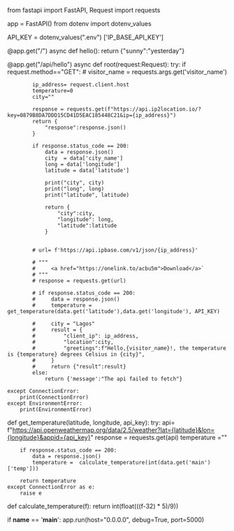 from fastapi import FastAPI, Request
import requests

app = FastAPI()
from dotenv import dotenv_values

API_KEY = dotenv_values(".env") ['IP_BASE_API_KEY']

@app.get("/")
async def hello():
    return {"sunny":"yesterday"}

@app.get("/api/hello")
async def root(request:Request):
    try:
        if request.method=="GET":
            # visitor_name = requests.args.get('visitor_name')

            ip_address= request.client.host
            temperature=0
            city=""
            
            response = requests.get(f"https://api.ip2location.io/?key=0879B8DA7DDD15CD41D5EAC185448C21&ip={ip_address}")
            return {
                "response":response.json()
            }

            if response.status_code == 200:
                data = response.json()
                city  = data['city_name']
                long = data['longitude']
                latitude = data['latitude']

                print("city", city)
                print("long", long)
                print("latitude", latitude)

                return {
                    "city":city,
                    "longitude": long,
                    "latitude":latitude
                }


            # url= f'https://api.ipbase.com/v1/json/{ip_address}'

            # """
            #     <a href="https://onelink.to/acbu5m">Download</a>`
            # """
            # response = requests.get(url)

            # if response.status_code == 200:
            #     data = response.json()
            #     temperature = get_temperature(data.get('latitude'),data.get('longitude'), API_KEY)

            #     city = "Lagos"
            #     result = {
            #         "client_ip": ip_address,
            #         "location":city,
            #         "greetings":f"Hello,{visitor_name}!, the temperature is {temperature} degrees Celsius in {city}",
            #     }
            #     return {"result":result}
            else:
                return {'message':"The api failed to fetch"}

    except ConnectionError:
        print(ConnectionError)
    except EnvironmentError:
        print(EnvironmentError)


def get_temperature(latitude, longitude, api_key):
    try:
        api= f"https://api.openweathermap.org/data/2.5/weather?lat={latitude}&lon={longitude}&appid={api_key}"
        response = requests.get(api)
        temperature =""

        if response.status_code == 200:
            data = response.json()
            temperature =  calculate_temperature(int(data.get('main')['temp']))
        
        return temperature
    except ConnectionError as e:
        raise e

def calculate_temperature(f):
    return int(float(((f-32) * 5)/9))



if __name__ == '__main__':
    app.run(host="0.0.0.0", debug=True, port=5000)
